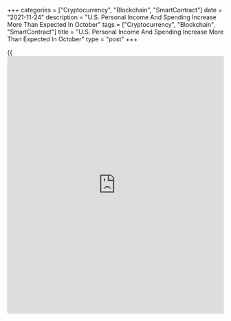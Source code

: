 +++
categories = ["Cryptocurrency", "Blockchain", "SmartContract"]
date = "2021-11-24"
description = "U.S. Personal Income And Spending Increase More Than Expected In October"
tags = ["Cryptocurrency", "Blockchain", "SmartContract"]
title = "U.S. Personal Income And Spending Increase More Than Expected In October"
type = "post"
+++

{{<iframe id="large-banner" src="https://www.bounty.group/#slide=3.0" width="100%" height="600" scrolling="no" style="border: 0px solid rgb(216, 221, 230); border-radius: 3px;">}}

Personal income in the U.S. rebounded by more than expected in the month
of October, according to a report released by the Commerce Department on
Wednesday, while the report also showed a bigger than expected jump in
personal spending.

The Commerce Department said personal income climbed by 0.5 percent in
October after slumping by 1.0 percent in September. Economists had
expected personal income to edge up by 0.2 percent.

Disposable personal income, or personal income less personal current
taxes, also rose by 0.3 percent in October after tumbling by 1.3 percent
in the previous month.

Increases in private wages and salaries and dividend and interest income
were partly offset by a decrease in unemployment insurance.

The report also showed personal spending surged up by 1.3 percent in
October following a 0.6 percent advance in September. Spending was
expected to increase by 0.9 percent.

Excluding price changes, personal spending climbed 0.7 percent in
October after rising by 0.3 percent in the previous month.

"The 0.7% gain in real consumption in October means that we now expect
fourth-quarter GDP growth to be 6.5% annualized, much stronger than the
4.0% we had previously penciled in," said Andrew Hunter, Senior US
Economist at Capital Economics.

He added, "That said, we still expect weaker real incomes to weigh on
real consumption over the coming months, and the sharp rise in virus
cases in the Northeast and Midwest is an additional downside risk."

With spending jumping by much more than income, personal saving as a
percentage of disposable income dropped to 7.3 percent in October from a
revised 8.2 percent in September.

Meanwhile, a reading on inflation said to be preferred by the Federal
Reserve showed the annual rate of core consumer price growth accelerated
to 4.1 percent in October from 3.7 percent in September, reaching the
highest level since 1991.

"With another big rise likely in November, that means the 3.7% fourth-
quarter forecast that Fed officials made for core PCE inflation only a
couple of months ago already looks much too low," Hunter said. "We
expect core inflation to still be higher than the Fed anticipates by the
end of next year too.

He added, "The upshot is that the chances of the Fed accelerating the
pace of its QE taper, and therefore bringing forward the first interest
rate hike, continue to increase."

For comments and feedback [contact](https://www.playgroundfx.com/contact/): editorial@rtt[news](https://www.letsplayfx.com/blog/forex-news-website/).com

[Economic News][1]

 **What parts of the world are seeing the best (and worst) economic
performances lately? Click[here][2] to check out our [Econ Scorecard][2]
and find out! See up-to-the-moment [ranking](https://www.playgroundfx.com/blog/crypto-exchange-ranking/)s for the best and worst
performers in [GDP][3], [unemployment rate][4], [inflation][5] and much
more.**

   1. www.rtt[news](https://www.letsplayfx.com/blog/forex-news-website/).com/Content/EconomicNews.aspx
   2. www.rtt[news](https://www.letsplayfx.com/blog/forex-news-website/).com/economic-scorecard/world-rank/PPI/highest-performance.aspx
   3. www.rtt[news](https://www.letsplayfx.com/blog/forex-news-website/).com/economic-scorecard/world-rank/GDP/highest-performance.aspx
   4. www.rtt[news](https://www.letsplayfx.com/blog/forex-news-website/).com/economic-scorecard/world-rank/unemployment-rate/lowest-performance.aspx
   5. www.rtt[news](https://www.letsplayfx.com/blog/forex-news-website/).com/economic-scorecard/world-rank/CPI/highest-performance.aspx